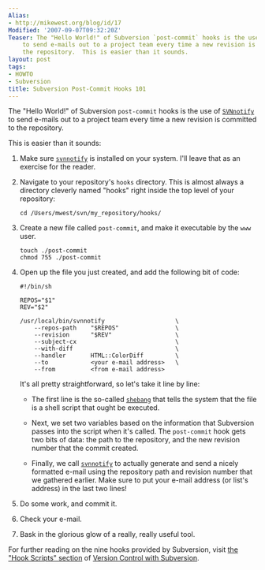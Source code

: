 ```yaml
---
Alias:
- http://mikewest.org/blog/id/17
Modified: '2007-09-07T09:32:20Z'
Teaser: The "Hello World!" of Subversion `post-commit` hooks is the use of `SVNnotify`
    to send e-mails out to a project team every time a new revision is committed to
    the repository.  This is easier than it sounds.
layout: post
tags:
- HOWTO
- Subversion
title: Subversion Post-Commit Hooks 101
---
```

The "Hello World!" of Subversion `post-commit` hooks is the use of [`SVNnotify`][svnnotify] to send e-mails out to a project team every time a new revision is committed to the repository.

This is easier than it sounds:

1.  Make sure [`svnnotify`][svnnotify] is installed on your system.  I'll
    leave that as an exercise for the reader.

2.  Navigate to your repository's `hooks` directory.  This is almost always a
    directory cleverly named "hooks" right inside the top level of your
    repository:

        cd /Users/mwest/svn/my_repository/hooks/
    
3.  Create a new file called `post-commit`, and make it executable by the
    `www` user.

        touch ./post-commit
        chmod 755 ./post-commit
    
4.  Open up the file you just created, and add the following bit of code:

        #!/bin/sh
    
        REPOS="$1"
        REV="$2"
    
        /usr/local/bin/svnnotify                    \
            --repos-path    "$REPOS"                \
            --revision      "$REV"                  \
            --subject-cx                            \
            --with-diff                             \
            --handler       HTML::ColorDiff         \
            --to            <your e-mail address>   \
            --from          <from e-mail address>
                
    It's all pretty straightforward, so let's take it line by line:
    
    *   The first line is the so-called [`shebang`][shebang] that tells
        the system that the file is a shell script that ought be executed.
        
    *   Next, we set two variables based on the information that
        Subversion passes into the script when it's called.  The
        `post-commit` hook gets two bits of data: the path to the
        repository, and the new revision number that the commit created.
        
    *   Finally, we call [`svnnotify`][svnnotify] to actually generate and
        send a nicely formatted e-mail using the repository path and
        revision number that we gathered earlier.  Make sure to put your
        e-mail address (or list's address) in the last two lines!
            
5.  Do some work, and commit it.

6.  Check your e-mail.

7.  Bask in the glorious glow of a really, really useful tool.

For further reading on the nine hooks provided by Subversion, visit [the "Hook Scripts" section][hook_scripts] of [Version Control with Subversion][svnbook].

[svnnotify]: http://search.cpan.org/dist/SVN-Notify/bin/svnnotify "SVNnotify on CPAN"
[shebang]: http://en.wikipedia.org/wiki/Shebang_(Unix)  "Wikipedia: 'Shebang'"
[hook_scripts]: http://svnbook.red-bean.com/nightly/en/svn.reposadmin.create.html#svn.reposadmin.create.hooks "Version Control with Subversion: Hook Scripts"
[svnbook]: http://svnbook.red-bean.com/nightly/en/index.html "Version Control with Subversion"